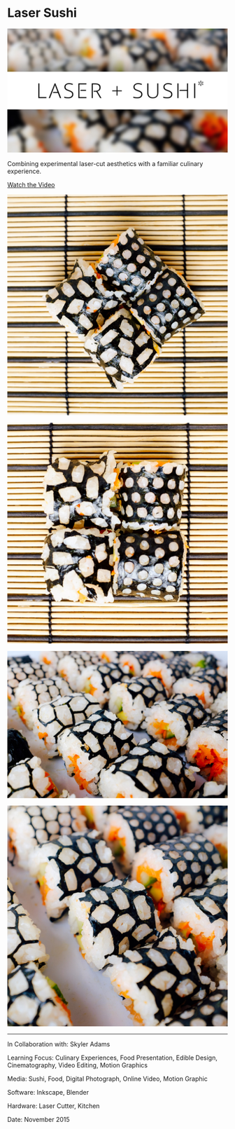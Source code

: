 # Laser Sushi

![](LaserSushi1.jpg)

Combining experimental laser-cut aesthetics with a familiar culinary experience.

[Watch the Video](https://www.youtube.com/watch?v=EK5aldxQQDg)

![](LaserSushi2.jpg)

![](LaserSushi3.jpg)

![](LaserSushi4.jpg)

![](LaserSushi5.jpg)

---

In Collaboration with: Skyler Adams

Learning Focus: Culinary Experiences, Food Presentation, Edible Design, Cinematography, Video Editing, Motion Graphics

Media: Sushi, Food, Digital Photograph, Online Video, Motion Graphic

Software: Inkscape, Blender

Hardware: Laser Cutter, Kitchen

Date: November 2015
